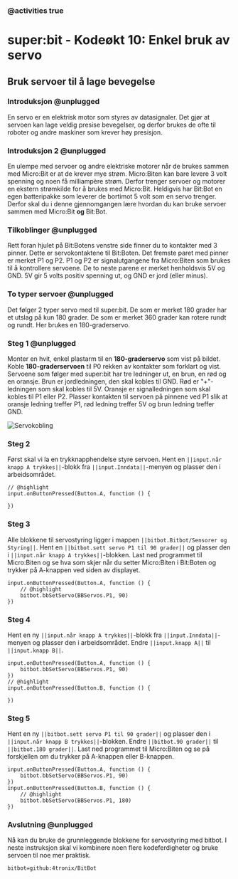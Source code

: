 ### @activities true

# super:bit - Kodeøkt 10: Enkel bruk av servo
## Bruk servoer til å lage bevegelse
### Introduksjon @unplugged

En servo er en elektrisk motor som styres av datasignaler.
Det gjør at servoen kan lage veldig presise bevegelser, og derfor brukes de ofte til roboter og andre maskiner som krever høy presisjon.

### Introduksjon 2 @unplugged

En ulempe med servoer og andre elektriske motorer når de brukes sammen med Micro:Bit er at de krever mye strøm.
Micro:Biten kan bare levere 3 volt spenning og noen få milliampère strøm.
Derfor trenger servoer og motorer en ekstern strømkilde for å brukes med Micro:Bit.
Heldigvis har Bit:Bot en egen batteripakke som leverer de bortimot 5 volt som en servo trenger.
Derfor skal du i denne gjennomgangen lære hvordan du kan bruke servoer sammen med Micro:Bit **og** Bit:Bot.

### Tilkoblinger @unplugged

Rett foran hjulet på Bit:Botens venstre side finner du to kontakter med 3 pinner.
Dette er servokontaktene til Bit:Boten.
Det fremste paret med pinner er merket P1 og P2.
P1 og P2 er signalutgangene fra Micro:Biten som brukes til å kontrollere servoene.
De to neste parene er merket henholdsvis 5V og GND.
5V gir 5 volts positiv spenning ut, og GND er jord (eller minus).

### To typer servoer @unplugged

Det følger 2 typer servo med til super:bit.
De som er merket 180 grader har et utslag på kun 180 grader.
De som er merket 360 grader kan rotere rundt og rundt.
Her brukes en 180-graderservo.

### Steg 1 @unplugged

Monter en hvit, enkel plastarm til en **180-graderservo** som vist på bildet.
Koble **180-graderservoen** til P0 rekken av kontakter som forklart og vist.
Servoene som følger med super:bit har tre ledninger ut, en brun, en rød og en oransje.
Brun er jordledningen, den skal kobles til GND.
Rød er "+"-ledningen som skal kobles til 5V.
Oransje er signalledningen som skal kobles til P1 eller P2.
Plasser kontakten til servoen på pinnene ved P1 slik at oransje ledning treffer P1, rød ledning treffer 5V og brun ledning treffer GND.

![Servokobling](https://raw.githubusercontent.com/Yngel72/Superbit/master/static/Servokobling.jpg)

### Steg 2

Først skal vi la en trykknapphendelse styre servoen.
Hent en ``||input.når knapp A trykkes||``-blokk fra ``||input.Inndata||``-menyen og plasser den i arbeidsområdet.

```blocks
// @highlight
input.onButtonPressed(Button.A, function () {
	
})
```

### Steg 3

Alle blokkene til servostyring ligger i mappen ``||bitbot.Bitbot/Sensorer og Styring||``.
Hent en ``||bitbot.sett servo P1 til 90 grader||`` og plasser den i ``||input.når knapp A trykkes||``-blokken.
Last ned programmet til Micro:Biten og se hva som skjer når du setter Micro:Biten i Bit:Boten og trykker på A-knappen ved siden av displayet.

```blocks
input.onButtonPressed(Button.A, function () {
    // @highlight
    bitbot.bbSetServo(BBServos.P1, 90)
})
```

### Steg 4

Hent en ny ``||input.når knapp A trykkes||``-blokk fra ``||input.Inndata||``-menyen og plasser den i arbeidsområdet.
Endre ``||input.knapp A||`` til ``||input.knapp B||``.

```blocks
input.onButtonPressed(Button.A, function () {
    bitbot.bbSetServo(BBServos.P1, 90)
})
// @highlight
input.onButtonPressed(Button.B, function () {
	
})
```

### Steg 5

Hent en ny ``||bitbot.sett servo P1 til 90 grader||`` og plasser den i ``||input.når knapp B trykkes||``-blokken.
Endre ``||bitbot.90 grader||`` til ``||bitbot.180 grader||``.
Last ned programmet til Micro:Biten og se på forskjellen om du trykker på A-knappen eller B-knappen.

```blocks
input.onButtonPressed(Button.A, function () {
    bitbot.bbSetServo(BBServos.P1, 90)
})
input.onButtonPressed(Button.B, function () {
    // @highlight
    bitbot.bbSetServo(BBServos.P1, 180)
})
```

### Avslutning @unplugged

Nå kan du bruke de grunnleggende blokkene for servostyring med bitbot.
I neste instruksjon skal vi kombinere noen flere kodeferdigheter og bruke servoen til noe mer praktisk.

```package
bitbot=github:4tronix/BitBot
```

<script src="https://makecode.com/gh-pages-embed.js"></script><script>makeCodeRender("{{ site.makecode.home_url }}", "{{ site.github.owner_name }}/{{ site.github.repository_name }}");</script>

